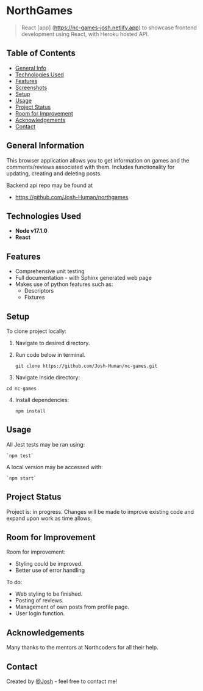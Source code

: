 # NorthGames

> React [app] (https://nc-games-josh.netlify.app) to showcase frontend development using React, with Heroku hosted API.

## Table of Contents

-   [General Info](#general-information)
-   [Technologies Used](#technologies-used)
-   [Features](#features)
-   [Screenshots](#screenshots)
-   [Setup](#setup)
-   [Usage](#usage)
-   [Project Status](#project-status)
-   [Room for Improvement](#room-for-improvement)
-   [Acknowledgements](#acknowledgements)
-   [Contact](#contact)
<!-- * [License](#license) -->

## General Information

This browser application allows you to get information on games and the comments/reviews associated with them. Includes functionality for updating, creating and deleting posts.

Backend api repo may be found at

-   https://github.com/Josh-Human/northgames

<!-- You don't have to answer all the questions - just the ones relevant to your project. -->

## Technologies Used

-   **Node v17.1.0**
-   **React**

## Features

-   Comprehensive unit testing
-   Full documentation - with Sphinx generated web page
-   Makes use of python features such as:
    -   Descriptors
    -   Fixtures

<!-- ## Screenshots

![Example screenshot](./img/screenshot.png) -->

<!-- If you have screenshots you'd like to share, include them here. -->

## Setup

To clone project locally:

1.  Navigate to desired directory.
2.  Run code below in terminal.

    `git clone https://github.com/Josh-Human/nc-games.git`

3.  Navigate inside directory:

`cd nc-games`

4.  Install dependencies:

    `npm install`

## Usage

All Jest tests may be ran using:<br>

    `npm test`

A local version may be accessed with:<br>

    `npm start`

## Project Status

Project is: in progress. Changes will be made to improve existing code and expand upon work as time allows.

## Room for Improvement

Room for improvement:

-   Styling could be improved.
-   Better use of error handling

To do:

-   Web styling to be finished.
-   Posting of reviews.
-   Management of own posts from profile page.
-   User login function.

## Acknowledgements

Many thanks to the mentors at Northcoders for all their help.

## Contact

Created by [@Josh](https://www.linkedin.com/in/joshua-human/) - feel free to contact me!

<!-- Optional -->
<!-- ## License -->
<!-- This project is open source and available under the [... License](). -->

<!-- You don't have to include all sections - just the one's relevant to your project -->
